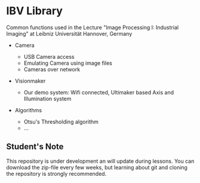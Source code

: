 # IBV Library

Common functions used in the Lecture "Image Processing I: Industrial Imaging" at Leibniz Universität Hannover, Germany

* Camera
  - USB Camera access
  - Emulating Camera using image files
  - Cameras over network

* Visionmaker
  - Our demo system: Wifi connected, Ultimaker based Axis and Illumination system

* Algorithms
  - Otsu's Thresholding algorithm
  - ...



## Student's Note

This repository is under development an will update during lessons. You can download the zip-file every few weeks, but learning about git and cloning the repository is strongly recommended.

